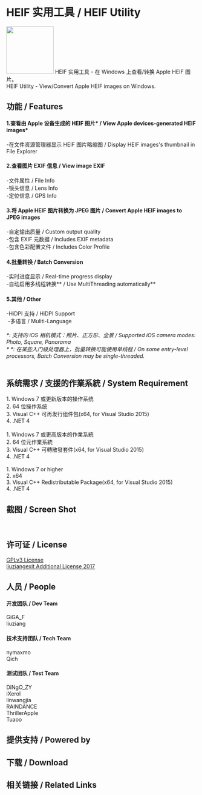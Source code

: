 ﻿# HEIF 实用工具 / HEIF Utility
<img src="/img/HEIF-Utility-ico.png" height="125" width="125" />
HEIF 实用工具 - 在 Windows 上查看/转换 Apple HEIF 图片。<br>
HEIF Utility - View/Convert Apple HEIF images on Windows.<br>
<h2>功能 / Features</h2>
<h4>1.查看由 Apple 设备生成的 HEIF 图片* / View Apple devices-generated HEIF images*</h4>
  -在文件资源管理器显示 HEIF 图片略缩图 / Display HEIF images's thumbnail in File Explorer
<h4>2.查看图片 EXIF 信息 / View image EXIF</h4>
  -文件属性 / File Info<br>
  -镜头信息 / Lens Info<br>
  -定位信息 / GPS Info
<h4>3.将 Apple HEIF 图片转换为 JPEG 图片 / Convert Apple HEIF images to JPEG images</h4>
  -自定输出质量 / Custom output quality<br>
  -包含 EXIF 元数据 / Includes EXIF metadata<br>
  -包含色彩配置文件 / Includes Color Profile
<h4>4.批量转换 / Batch Conversion</h4>
  -实时进度显示 / Real-time progress display<br>
  -自动启用多线程转换** / Use MultiThreading automatically**
<h4>5.其他 / Other</h4>
  -HiDPI 支持 / HiDPI Support<br>
  -多语言 / Muliti-Language<br>
  <br>
<i>*: 支持的 iOS 相机模式：照片、正方形、全景  / Supported iOS camera modes: Photo, Square, Panorama</i><br>
<i>* *: 在某些入门级处理器上，批量转换可能使用单线程 / On some entry-level processors, Batch Conversion may be single-threaded.</i><br>
<br>
<h2>系统需求 / 支援的作業系統 / System Requirement</h2>
1. Windows 7 或更新版本的操作系统<br>
2. 64 位操作系统<br>
3. Visual C++ 可再发行组件包(x64, for Visual Studio 2015)<br>
4. .NET 4<br>
<br>
1. Windows 7 或更高版本的作業系統<br>
2. 64 位元作業系統<br>
3. Visual C++ 可轉散發套件(x64, for Visual Studio 2015)<br>
4. .NET 4<br>
<br>
1. Windows 7 or higher<br>
2. x64<br>
3. Visual C++ Redistributable Package(x64, for Visual Studio 2015)<br>
4. .NET 4
<br>
<h2>截图 / Screen Shot</h2>
<br>
<h2>许可证 / License</h2>
<p>
<a href="https://github.com/liuziangexit/HEIF-Utility/blob/master/LICENSE">GPLv3 License</a><br>
<a href="https://github.com/liuziangexit/HEIF-Utility/blob/master/LICENSE-LAL2017.txt">liuziangexit Additional License 2017</a>
</p>
<h2>人员 / People</h2>
<h4>开发团队 / Dev Team</h4>
GiGA_F<br>
liuziang<br>
<h4>技术支持团队 / Tech Team</h4>
nymaxmo<br>
Qich<br>
<h4>测试团队 / Test Team</h4>
DiNgO_ZY<br>
iXerol<br>
linwangjia<br>
RAINDANCE<br>
ThrillerApple<br>
Tuaoo
<h2>提供支持 / Powered by</h2>
<h2>下载 / Download</h2>
<h2>相关链接 / Related Links</h2>
